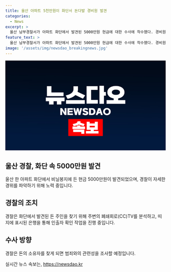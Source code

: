 ```yaml
---
title: 울산 아파트 5천만원이 화단서 돈다발 경비원 발견
categories:
  - News
excerpt: >
  울산 남부경찰서가 아파트 화단에서 발견된 5000만원 현금에 대한 수사에 착수했다. 경비원의 발견으로 시작된 이 사건은 아침에 발견되어 경찰에 신고된 것으로 전해졌다. 경찰은 CCTV 분석과 은행 인출자 확인을 통해 돈 주인을 찾을 계획이며, 소유자를 발견한 뒤 범죄 관련성 여부를 조사할 것으로 전해졌다.
feature_text: >
  울산 남부경찰서가 아파트 화단에서 발견된 5000만원 현금에 대한 수사에 착수했다. 경비원의 발견으로 시작된 이 사건은 아침에 발견되어 경찰에 신고된 것으로 전해졌다. 경찰은 CCTV 분석과 은행 인출자 확인을 통해 돈 주인을 찾을 계획이며, 소유자를 발견한 뒤 범죄 관련성 여부를 조사할 것으로 전해졌다.
image: '/assets/img/newsdao_breakingnews.jpg'
---
```


<p><img src="/assets/img/newsdao_breakingnews.jpg" alt="pcversion 속보" /></p>

<h2 data-ke-size="size26">울산 경찰, 화단 속 5000만원 발견</h2>

<p data-ke-size="size16">울산 한 아파트 화단에서 비닐봉지에 든 현금 5000만원이 발견되었으며, 경찰이 자세한 경위를 파악하기 위해 노력 중입니다.</p>

<h2 data-ke-size="size26">경찰의 조치</h2>

<p data-ke-size="size16">경찰은 화단에서 발견된 돈 주인을 찾기 위해 주변의 폐쇄회로(CC)TV를 분석하고, 띠지에 표시된 은행을 통해 인출자 확인 작업을 진행 중입니다.</p>

<h2 data-ke-size="size26">수사 방향</h2>

<p data-ke-size="size16">경찰은 돈의 소유자를 찾게 되면 범죄와의 관련성을 조사할 예정입니다.</p>
실시간 뉴스 속보는, <a href="https://newsdao.kr" rel="dofollow">https://newsdao.kr</a>



